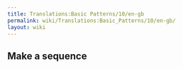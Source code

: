 ```yaml
---
title: Translations:Basic Patterns/10/en-gb
permalink: wiki/Translations:Basic_Patterns/10/en-gb/
layout: wiki
---
```


## Make a sequence
